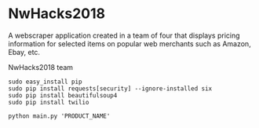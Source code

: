 # NwHacks2018

A webscraper application created in a team of four that displays pricing information for selected items on popular web merchants such as Amazon, Ebay, etc.

NwHacks2018 team

```
sudo easy_install pip
sudo pip install requests[security] --ignore-installed six
sudo pip install beautifulsoup4
sudo pip install twilio
```

```
python main.py 'PRODUCT_NAME'
```
